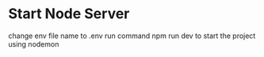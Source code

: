 # Start Node Server

change env file name to .env
run command npm run dev to start the project using nodemon

